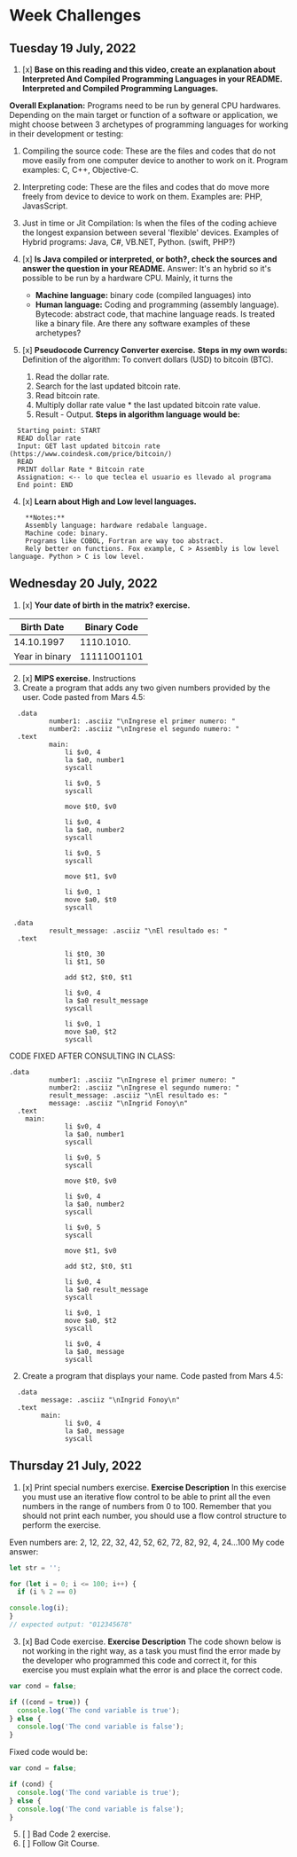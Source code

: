 # Week Challenges

## Tuesday 19 July, 2022

1. [x] **Base on this reading and this video, create an explanation about Interpreted And Compiled Programming Languages in your README.
  Interpreted and Compiled Programming Languages.**
  
  **Overall Explanation:** Programs need to be run by general CPU hardwares.
  Depending on the main target or function of a software or application, we might choose between 3 archetypes of programming languages for working in their development or testing:
  1. Compiling the source code: These are the files and codes that do not move easily from one computer device to another to work on it.
    Program examples: C, C++, Objective-C.
  2. Interpreting code: These are the files and codes that do move more freely from device to device to work on them.
    Examples are: PHP, JavasScript.
  3. Just in time or Jit Compilation: Is when the files of the coding achieve the longest expansion between several 'flexible' devices.
  Examples of Hybrid programs: Java, C#, VB.NET, Python. (swift, PHP?)
  
2. [x] **Is Java compiled or interpreted, or both?, check the sources and answer the question in your README.**
    Answer: It's an hybrid so it's possible to be run by a hardware CPU.
    Mainly, it turns the
    - **Machine language:** binary code (compiled languages)
    into
    - **Human language:** Coding and programming (assembly language).
    Bytecode: abstract code, that machine language reads. Is treated like a binary file. 
  Are there any software examples of these archetypes?
    
3. [x] **Pseudocode Currency Converter exercise.**
**Steps in my own words:**
   Definition of the algorithm: To convert dollars (USD) to bitcoin (BTC).
   1. Read the dollar rate.
   2. Search for the last updated bitcoin rate.
   3. Read bitcoin rate.
   4. Multiply dollar rate value * the last updated bitcoin rate value.
   5. Result - Output.
**Steps in algorithm language would be:**
```
  Starting point: START
  READ dollar rate
  Input: GET last updated bitcoin rate (https://www.coindesk.com/price/bitcoin/)
  READ
  PRINT dollar Rate * Bitcoin rate
  Assignation: <-- lo que teclea el usuario es llevado al programa 
  End point: END
 ```

4. [x] **Learn about High and Low level languages.**
```
    **Notes:** 
    Assembly language: hardware redabale language.
    Machine code: binary.
    Programs like COBOL, Fortran are way too abstract.
    Rely better on functions. Fox example, C > Assembly is low level language. Python > C is low level.
```

## Wednesday 20 July, 2022

1. [x] **Your date of birth in the matrix? exercise.**


| Birth Date      | Binary Code |
| -----------     | ----------- |
| 14.10.1997      | 1110.1010.  |
| Year in binary  |11111001101  |
 

2. [x] **MIPS exercise.**
Instructions
1. Create a program that adds any two given numbers provided by the user. Code pasted from Mars 4.5:
```
  .data
	      number1: .asciiz "\nIngrese el primer numero: "
	      number2: .asciiz "\nIngrese el segundo numero: "
  .text
	      main:
              li $v0, 4
              la $a0, number1
              syscall

              li $v0, 5
              syscall

              move $t0, $v0

              li $v0, 4
              la $a0, number2
              syscall

              li $v0, 5
              syscall

              move $t1, $v0

              li $v0, 1
              move $a0, $t0
              syscall
```
```      
 .data
	      result_message: .asciiz "\nEl resultado es: "
  .text
	      
              li $t0, 30
              li $t1, 50

              add $t2, $t0, $t1

              li $v0, 4
              la $a0 result_message
              syscall

              li $v0, 1
              move $a0, $t2
              syscall
```
CODE FIXED AFTER CONSULTING IN CLASS:
``` 
.data
	      number1: .asciiz "\nIngrese el primer numero: "
	      number2: .asciiz "\nIngrese el segundo numero: "
	      result_message: .asciiz "\nEl resultado es: "
	      message: .asciiz "\nIngrid Fonoy\n"
  .text
  	main:
              li $v0, 4
              la $a0, number1
              syscall

              li $v0, 5
              syscall

              move $t0, $v0

              li $v0, 4
              la $a0, number2 
              syscall

              li $v0, 5
              syscall

              move $t1, $v0

              add $t2, $t0, $t1

              li $v0, 4
              la $a0 result_message
              syscall

              li $v0, 1
              move $a0, $t2
              syscall

              li $v0, 4
              la $a0, message
              syscall
``` 

2. Create a program that displays your name. Code pasted from Mars 4.5:
```
  .data
        message: .asciiz "\nIngrid Fonoy\n"
  .text
        main:
              li $v0, 4
              la $a0, message
              syscall
```
## Thursday 21 July, 2022

1. [x] Print special numbers exercise.
**Exercise Description** 
In this exercise you must use an iterative flow control to be able to print all the even numbers in the range of numbers from 0 to 100. Remember that you should not print each number, you should use a flow control structure to perform the exercise.

Even numbers are: 2, 12, 22, 32, 42, 52, 62, 72, 82, 92, 4, 24...100
My code answer: 
```javascript
let str = '';

for (let i = 0; i <= 100; i++) {
  if (i % 2 == 0)

console.log(i);
}
// expected output: "012345678"
```
3. [x] Bad Code exercise.
**Exercise Description**
The code shown below is not working in the right way, as a task you must find the error made by the developer who programmed this code and correct it, for this exercise you must explain what the error is and place the correct code.
```Javascript
var cond = false;

if ((cond = true)) {
  console.log('The cond variable is true');
} else {
  console.log('The cond variable is false');
}
```
Fixed code would be:
```Javascript
var cond = false;

if (cond) {
  console.log('The cond variable is true');
} else {
  console.log('The cond variable is false');
}
```
5. [ ] Bad Code 2 exercise.
6. [ ] Follow Git Course.
